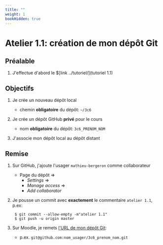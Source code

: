 ```yaml
---
title: ""
weight: 1
bookHidden: true
---
```



# Atelier 1.1: création de mon dépôt Git

## Préalable

1. J'effectue d'abord le $[link ../tutoriel/](tutoriel 1.1)

## Objectifs

1. Je crée un nouveau dépôt local
    * chemin **obligatoire** du dépôt: `~/3c6`

1. Je crée un dépôt GitHub **privé** pour le cours
	* nom **obligatoire** du dépôt: `3c6_PRENOM_NOM` 

1. J'associe mon dépôt local au dépôt distant

## Remise

1. Sur GitHub, j'ajoute l'usager `mathieu-bergeron` comme collaborateur
	* Page du dépôt => 
		* *Settings* =>
		* *Manage access* =>
		* *Add collaborator*

1. Je pousse un commit avec **exactement** le commentaire `atelier 1.1`, p.ex:

        $ git commit --allow-empty -m"atelier 1.1"
        $ git push -u origin master

1. Sur Moodle, je remets <a target="_blank" href="https://cmontmorency.moodle.decclic.qc.ca/mod/questionnaire/view.php?id=190583">l'URL de mon dépôt Git</a>:
	* p.ex. `git@github.com:nom_usager/3c6_prenom_nom.git`



<!--

1. Je peux faire l'entrevue avant la date limite en créant un billet `entrevue 1.1`
    * Le prof va prioriser les questions, je devrai peut-être faire preuve de patience

1. Sinon, le prof va me contacter avec un rendez-vous avant la date limite

1. Quand mon <a href="/cegep/420-3C6-MO/rendez_vous" target="_blank">numéro d'étudiant apparaît ici</a>, je devrai:
    * être sur Teams à l'**heure du rendez-vous** 
    * effecuter la question d'entrevue **devant le prof**

-->



